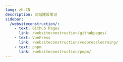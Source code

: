 ```yaml
---
lang: zh-CN
description: 网站建设笔记
sidebar:
  /websiteconstruction/:
    - text: Github Pages
      link: /websiteconstruction/githubpages/
    - text: VuePress
      link: /websiteconstruction/vuepresslearning/
    - text: pnpm
      link: /websiteconstruction/pnpm/
---
```


